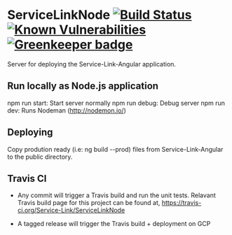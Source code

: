 # ServiceLinkNode [![Build Status](https://travis-ci.org/Service-Link/ServiceLinkNode.svg?branch=master)](https://travis-ci.org/Service-Link/ServiceLinkNode) [![Known Vulnerabilities](https://snyk.io/test/github/SudharakaP/ServiceLinkNode/badge.svg)](https://snyk.io/test/github/SudharakaP/ServiceLinkNode) [![Greenkeeper badge](https://badges.greenkeeper.io/Service-Link/ServiceLinkNode.svg)](https://greenkeeper.io/)

Server for deploying the Service-Link-Angular application.

## Run locally as Node.js application

npm run start: Start server normally
npm run debug: Debug server
npm run dev: Runs Nodeman (http://nodemon.io/)

## Deploying

Copy prodution ready (i.e: ng build --prod) files from Service-Link-Angular to the public directory. 

## Travis CI

- Any commit will trigger a Travis build and run the unit tests. Relavant Travis build page for this project can be found at, https://travis-ci.org/Service-Link/ServiceLinkNode

- A tagged release will trigger the Travis build + deployment on GCP